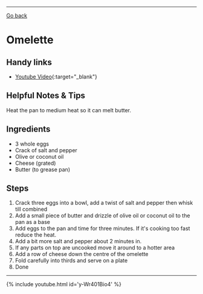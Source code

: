 ---
[Go back](/recipe_book/)

# Omelette

## Handy links

- [Youtube Video](https://www.youtube.com/watch?v=y-Wr401Bio4){:target="_blank"}

## Helpful Notes & Tips

Heat the pan to medium heat so it can melt butter.

## Ingredients

- 3 whole eggs
- Crack of salt and pepper
- Olive or coconut oil
- Cheese (grated)
- Butter (to grease pan)

## Steps

1. Crack three eggs into a bowl, add a twist of salt and pepper then whisk till combined
2. Add a small piece of butter and drizzle of olive oil or coconut oil to the pan as a base
3. Add eggs to the pan and time for three minutes. If it's cooking too fast reduce the heat.
4. Add a bit more salt and pepper about 2 minutes in.
5. If any parts on top are uncooked move it around to a hotter area
6. Add a row of cheese down the centre of the omelette
7. Fold carefully into thirds and serve on a plate
8. Done

* * *

{% include youtube.html id='y-Wr401Bio4' %}
